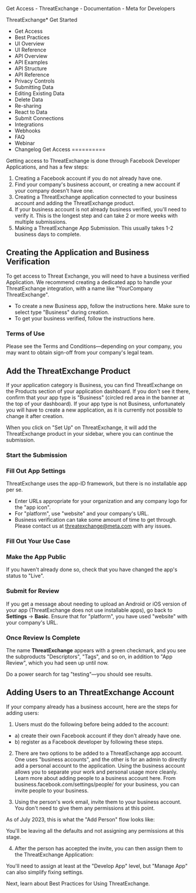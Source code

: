 Get Access - ThreatExchange - Documentation - Meta for Developers

ThreatExchange* Get Started
* Get Access
* Best Practices
* UI Overview
* UI Reference
* API Overview
* API Examples
* API Structure
* API Reference
* Privacy Controls
* Submitting Data
* Editing Existing Data
* Delete Data
* Re-sharing
* React to Data
* Submit Connections
* Integrations
* Webhooks
* FAQ
* Webinar
* Changelog
Get Access
==========

Getting access to ThreatExchange is done through Facebook Developer Applications, and has a few steps:

1. Creating a Facebook account if you do not already have one.
2. Find your company's business account, or creating a new account if your company doesn't have one.
3. Creating a ThreatExchange application connected to your business account and adding the ThreatExchange product.
4. If your business account is not already business verified, you'll need to verify it. This is the longest step and can take 2 or more weeks with multiple submissions.
5. Making a ThreatExchange App Submission. This usually takes 1-2 business days to complete.

Creating the Application and Business Verification
--------------------------------------------------

To get access to Threat Exchange, you will need to have a business verified Application. We recommend creating a dedicated app to handle your ThreatExchange integration, with a name like "YourCompany ThreatExchange".

* To create a new Business app, follow the instructions here. Make sure to select type "Business" during creation.
* To get your business verified, follow the instructions here.

### Terms of Use

Please see the Terms and Conditions—depending on your company, you may want to obtain sign-off from your company's legal team.

Add the ThreatExchange Product
------------------------------

If your application category is Business, you can find ThreatExchange on the Products section of your application dashboard. If you don't see it there, confirm that your app type is "Business" (circled red area in the banner at the top of your dashboard). If your app type is not Business, unfortunately you will have to create a new application, as it is currently not possible to change it after creation.

When you click on "Set Up" on ThreatExchange, it will add the ThreatExchange product in your sidebar, where you can continue the submission.

### Start the Submission

### Fill Out App Settings

ThreatExchange uses the app-ID framework, but there is no installable app per se.

* Enter URLs appropriate for your organization and any company logo for the "app icon".
* For "platform", use "website" and your company's URL.
* Business verification can take some amount of time to get through. Please contact us at threatexchange@meta.com with any issues.

### Fill Out Your Use Case

### Make the App Public

If you haven't already done so, check that you have changed the app's status to "Live".

### Submit for Review

If you get a message about needing to upload an Android or iOS version of your app (ThreatExchange does not use installable apps), go back to **Settings** -> **Basic**. Ensure that for "platform", you have used "website" with your company's URL.

### Once Review Is Complete

The name **ThreatExchange** appears with a green checkmark, and you see the subproducts "Descriptors", "Tags", and so on, in addition to "App Review", which you had seen up until now.

Do a power search for tag "testing"—you should see results.

Adding Users to an ThreatExchange Account
-----------------------------------------

If your company already has a business account, here are the steps for adding users:

1) Users must do the following before being added to the account:

* a) create their own Facebook account if they don't already have one.
* b) register as a Facebook developer by following these steps.

2) There are two options to be added to a ThreatExchange app account. One uses "business accounts", and the other is for an admin to directly add a personal account to the application. Using the business account allows you to separate your work and personal usage more cleanly. Learn more about adding people to a business account here. From business.facebook.com/settings/people/ for your business, you can invite people to your business.

3) Using the person's work email, invite them to your business account. You don't need to give them any permissions at this point.

As of July 2023, this is what the "Add Person" flow looks like:

You'll be leaving all the defaults and not assigning any permissions at this stage.

4) After the person has accepted the invite, you can then assign them to the ThreatExchange Application:

You'll need to assign at least at the "Develop App" level, but "Manage App" can also simplify fixing settings.

Next, learn about Best Practices for Using ThreatExchange.